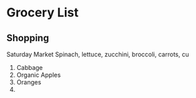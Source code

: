 # Grocery List
## Shopping
Saturday Market
Spinach, lettuce, zucchini, broccoli, carrots, cu
1. Cabbage
2. Organic Apples
3. Oranges
3. 